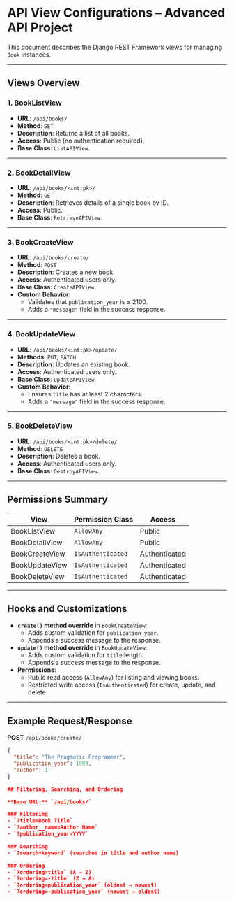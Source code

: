 # API View Configurations – Advanced API Project

This document describes the Django REST Framework views for managing `Book` instances.

---

## Views Overview

### 1. **BookListView**
- **URL**: `/api/books/`
- **Method**: `GET`
- **Description**: Returns a list of all books.
- **Access**: Public (no authentication required).
- **Base Class**: `ListAPIView`.

---

### 2. **BookDetailView**
- **URL**: `/api/books/<int:pk>/`
- **Method**: `GET`
- **Description**: Retrieves details of a single book by ID.
- **Access**: Public.
- **Base Class**: `RetrieveAPIView`.

---

### 3. **BookCreateView**
- **URL**: `/api/books/create/`
- **Method**: `POST`
- **Description**: Creates a new book.
- **Access**: Authenticated users only.
- **Base Class**: `CreateAPIView`.
- **Custom Behavior**:
  - Validates that `publication_year` is ≤ 2100.
  - Adds a `"message"` field in the success response.

---

### 4. **BookUpdateView**
- **URL**: `/api/books/<int:pk>/update/`
- **Methods**: `PUT`, `PATCH`
- **Description**: Updates an existing book.
- **Access**: Authenticated users only.
- **Base Class**: `UpdateAPIView`.
- **Custom Behavior**:
  - Ensures `title` has at least 2 characters.
  - Adds a `"message"` field in the success response.

---

### 5. **BookDeleteView**
- **URL**: `/api/books/<int:pk>/delete/`
- **Method**: `DELETE`
- **Description**: Deletes a book.
- **Access**: Authenticated users only.
- **Base Class**: `DestroyAPIView`.

---

## Permissions Summary
| View            | Permission Class          | Access            |
|-----------------|---------------------------|-------------------|
| BookListView    | `AllowAny`                 | Public            |
| BookDetailView  | `AllowAny`                 | Public            |
| BookCreateView  | `IsAuthenticated`          | Authenticated     |
| BookUpdateView  | `IsAuthenticated`          | Authenticated     |
| BookDeleteView  | `IsAuthenticated`          | Authenticated     |

---

## Hooks and Customizations
- **`create()` method override** in `BookCreateView`:
  - Adds custom validation for `publication_year`.
  - Appends a success message to the response.
- **`update()` method override** in `BookUpdateView`:
  - Adds custom validation for `title` length.
  - Appends a success message to the response.
- **Permissions**:
  - Public read access (`AllowAny`) for listing and viewing books.
  - Restricted write access (`IsAuthenticated`) for create, update, and delete.

---

## Example Request/Response

**POST** `/api/books/create/`  
```json
{
  "title": "The Pragmatic Programmer",
  "publication_year": 1999,
  "author": 1
}

## Filtering, Searching, and Ordering

**Base URL:** `/api/books/`

### Filtering
- `?title=Book Title`
- `?author__name=Author Name`
- `?publication_year=YYYY`

### Searching
- `?search=keyword` (searches in title and author name)

### Ordering
- `?ordering=title` (A → Z)
- `?ordering=-title` (Z → A)
- `?ordering=publication_year` (oldest → newest)
- `?ordering=-publication_year` (newest → oldest)
